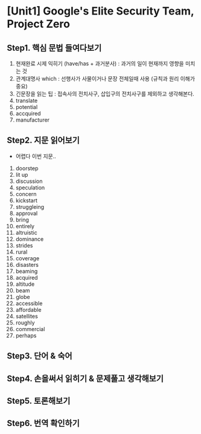 # [Unit1] Google's Elite Security Team, Project Zero
## Step1. 핵심 문법 들여다보기
  1) 현재완료 시제 익히기 (have/has + 과거분사) : 과거의 일이 현재까지 영향을 미치는 것
  2) 관계대명사 which : 선행사가 사물이거나 문장 전체일때 사용 (규칙과 원리 이해가 중요)
  3) 긴문장을 읽는 팁 : 접속사의 전치사구, 삽입구의 전치사구를 제외하고 생각해본다.
  4) translate
  5) potential
  6) accquired
  7) manufacturer
  
## Step2. 지문 읽어보기
  - 어렵다 이번 지문..
  1) doorstep
  2) lit up
  3) discussion
  4) speculation
  5) concern
  6) kickstart
  7) struggleing
  8) approval
  9) bring
  10) entirely
  11) altruistic
  12) dominance
  13) strides
  14) rural
  15) coverage
  16) disasters
  17) beaming
  18) acquired
  19) altitude
  20) beam
  21) globe
  22) accessible
  23) affordable
  24) satellites
  25) roughly
  26) commercial
  27) perhaps

## Step3. 단어 & 숙어
## Step4. 손을써서 읽히기 & 문제풀고 생각해보기
## Step5. 토론해보기
## Step6. 번역 확인하기
